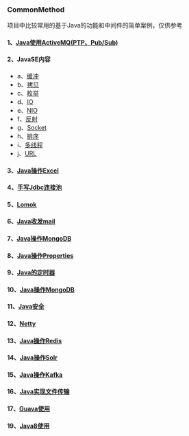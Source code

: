 ### CommonMethod

项目中比较常用的基于Java的功能和中间件的简单案例，仅供参考

#### 1、[Java使用ActiveMQ(PTP、Pub/Sub)](https://github.com/Panlf/CommonMethod/tree/master/src/main/java/com/plf/activemq)
#### 2、JavaSE内容
- a、[缓冲](https://github.com/Panlf/CommonMethod/tree/master/src/main/java/com/plf/common/buffer)
- b、[拷贝](https://github.com/Panlf/CommonMethod/tree/master/src/main/java/com/plf/common/copy)
- c、[枚举](https://github.com/Panlf/CommonMethod/tree/master/src/main/java/com/plf/common/enums)
- d、[IO](https://github.com/Panlf/CommonMethod/tree/master/src/main/java/com/plf/common/io)
- e、[NIO](https://github.com/Panlf/CommonMethod/tree/master/src/main/java/com/plf/common/nio)
- f、[反射](https://github.com/Panlf/CommonMethod/tree/master/src/main/java/com/plf/common/reflect)
- g、[Socket](https://github.com/Panlf/CommonMethod/tree/master/src/main/java/com/plf/common/socket)
- h、[排序](https://github.com/Panlf/CommonMethod/tree/master/src/main/java/com/plf/common/sort)
- i、[多线程](https://github.com/Panlf/CommonMethod/tree/master/src/main/java/com/plf/common/thread)
- j、[URL](https://github.com/Panlf/CommonMethod/tree/master/src/main/java/com/plf/common/url)
#### 3、[Java操作Excel](https://github.com/Panlf/CommonMethod/tree/master/src/main/java/com/plf/excel)
#### 4、[手写Jdbc连接池](https://github.com/Panlf/CommonMethod/tree/master/src/main/java/com/plf/jdbcpool)
#### 5、[Lomok](https://github.com/Panlf/CommonMethod/tree/master/src/main/java/com/plf/lombok)
#### 6、[Java收发mail](https://github.com/Panlf/CommonMethod/tree/master/src/main/java/com/plf/mail)
#### 7、[Java操作MongoDB](https://github.com/Panlf/CommonMethod/tree/master/src/main/java/com/plf/mongodb)
#### 8、[Java操作Properties](https://github.com/Panlf/CommonMethod/tree/master/src/main/java/com/plf/properties)
#### 9、[Java的定时器](https://github.com/Panlf/CommonMethod/tree/master/src/main/java/com/plf/scheduling)
#### 10、[Java操作MongoDB](https://github.com/Panlf/CommonMethod/tree/master/src/main/java/com/plf/mongodb)
#### 11、[Java安全](https://github.com/Panlf/CommonMethod/tree/master/src/main/java/com/plf/security)
#### 12、[Netty](https://github.com/Panlf/CommonMethod/tree/master/src/main/java/com/plf/netty)
#### 13、[Java操作Redis](https://github.com/Panlf/CommonMethod/tree/master/src/main/java/com/plf/redis)
#### 14、[Java操作Solr](https://github.com/Panlf/CommonMethod/tree/master/src/main/java/com/plf/solr)
#### 15、[Java操作Kafka](https://github.com/Panlf/CommonMethod/tree/master/src/main/java/com/plf/kafka)
#### 16、[Java实现文件传输](https://github.com/Panlf/CommonMethod/tree/master/src/main/java/com/plf/transpacket)
#### 17、[Guava使用](https://github.com/Panlf/CommonMethod/tree/master/src/main/java/com/plf/guava)
#### 19、[Java8使用](https://github.com/Panlf/CommonMethod/tree/master/src/main/java/com/plf/java8)